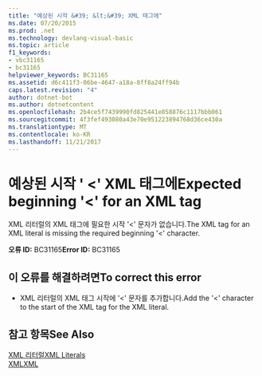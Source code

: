 ```yaml
---
title: "예상된 시작 &#39; &lt;&#39; XML 태그에"
ms.date: 07/20/2015
ms.prod: .net
ms.technology: devlang-visual-basic
ms.topic: article
f1_keywords:
- vbc31165
- bc31165
helpviewer_keywords: BC31165
ms.assetid: d6c411f3-06be-4647-a18a-8ff8a24ff94b
caps.latest.revision: "4"
author: dotnet-bot
ms.author: dotnetcontent
ms.openlocfilehash: 2b4ce5f7439990fd825441e858876c1117bbb061
ms.sourcegitcommit: 4f3fef493080a43e70e951223894768d36ce430a
ms.translationtype: MT
ms.contentlocale: ko-KR
ms.lasthandoff: 11/21/2017
---
```

# <a name="expected-beginning-39lt39-for-an-xml-tag"></a><span data-ttu-id="4510f-102">예상된 시작 &#39; &lt;&#39; XML 태그에</span><span class="sxs-lookup"><span data-stu-id="4510f-102">Expected beginning &#39;&lt;&#39; for an XML tag</span></span>
<span data-ttu-id="4510f-103">XML 리터럴의 XML 태그에 필요한 시작 '<' 문자가 없습니다.</span><span class="sxs-lookup"><span data-stu-id="4510f-103">The XML tag for an XML literal is missing the required beginning '<' character.</span></span>  
  
 <span data-ttu-id="4510f-104">**오류 ID:** BC31165</span><span class="sxs-lookup"><span data-stu-id="4510f-104">**Error ID:** BC31165</span></span>  
  
## <a name="to-correct-this-error"></a><span data-ttu-id="4510f-105">이 오류를 해결하려면</span><span class="sxs-lookup"><span data-stu-id="4510f-105">To correct this error</span></span>  
  
-   <span data-ttu-id="4510f-106">XML 리터럴의 XML 태그 시작에 '<' 문자를 추가합니다.</span><span class="sxs-lookup"><span data-stu-id="4510f-106">Add the '<' character to the start of the XML tag for the XML literal.</span></span>  
  
## <a name="see-also"></a><span data-ttu-id="4510f-107">참고 항목</span><span class="sxs-lookup"><span data-stu-id="4510f-107">See Also</span></span>  
 [<span data-ttu-id="4510f-108">XML 리터럴</span><span class="sxs-lookup"><span data-stu-id="4510f-108">XML Literals</span></span>](../../visual-basic/language-reference/xml-literals/index.md)  
 [<span data-ttu-id="4510f-109">XML</span><span class="sxs-lookup"><span data-stu-id="4510f-109">XML</span></span>](../../visual-basic/programming-guide/language-features/xml/index.md)
